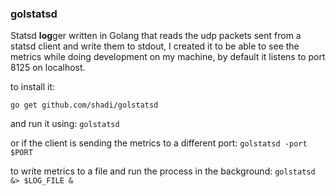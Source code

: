 ### golstatsd

Statsd **log**ger written in Golang that reads the udp packets sent from a statsd client
and write them to stdout, I created it to be able to see the metrics while doing development on my machine, by default it listens to port 8125 on localhost.

to install it:

`go get github.com/shadi/golstatsd`

and run it using:
`golstatsd`

or if the client is sending the metrics to a different port:
`golstatsd -port $PORT`

to write metrics to a file and run the process in the background:
`golstatsd &> $LOG_FILE &`
